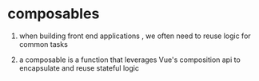 # composables

1. when building front end applications , we often need to reuse logic for common tasks 

2. a composable is a function that leverages Vue's composition api to encapsulate and reuse stateful logic 